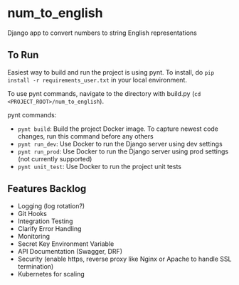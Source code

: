 # num_to_english
Django app to convert numbers to string English representations


## To Run
Easiest way to build and run the project is using pynt. To install, do `pip install -r requirements_user.txt` in your local environment.

To use pynt commands, navigate to the directory with build.py (`cd <PROJECT_ROOT>/num_to_english`).

pynt commands:
- `pynt build`: Build the project Docker image. To capture newest code changes, run this command before any others
- `pynt run_dev`: Use Docker to run the Django server using dev settings
- `pynt run_prod`: Use Docker to run the Django server using prod settings (not currently supported)
- `pynt unit_test`: Use Docker to run the project unit tests


## Features Backlog
- Logging (log rotation?)
- Git Hooks
- Integration Testing
- Clarify Error Handling
- Monitoring
- Secret Key Environment Variable
- API Documentation (Swagger, DRF)
- Security (enable https, reverse proxy like Nginx or Apache to handle SSL termination)
- Kubernetes for scaling
